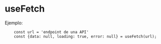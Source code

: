 # useFetch

Ejemplo:
```
    const url = 'endpoint de una API'
    const {data: null, loading: true, error: null} = useFetch(url);
```